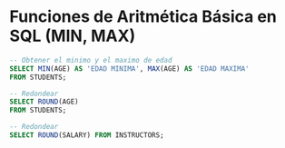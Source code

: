 # Funciones de Aritmética Básica en SQL (MIN, MAX)

```SQL
-- Obtener el minimo y el maximo de edad
SELECT MIN(AGE) AS 'EDAD MINIMA', MAX(AGE) AS 'EDAD MAXIMA'
FROM STUDENTS;

-- Redondear
SELECT ROUND(AGE)
FROM STUDENTS;

-- Redondear
SELECT ROUND(SALARY) FROM INSTRUCTORS;
``` 